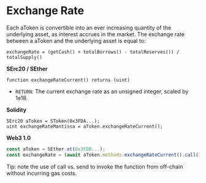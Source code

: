 # Exchange Rate

Each aToken is convertible into an ever increasing quantity of the underlying asset, as interest accrues in the market. The exchange rate between a aToken and the underlying asset is equal to:

```text
exchangeRate = (getCash() + totalBorrows() - totalReserves()) / totalSupply()
```

**SErc20 / SEther**

```text
function exchangeRateCurrent() returns (uint)
```

* `RETURN`: The current exchange rate as an unsigned integer, scaled by 1e18.

**Solidity**

```text
SErc20 aToken = SToken(0x3FDA...);
uint exchangeRateMantissa = aToken.exchangeRateCurrent();
```

**Web3 1.0**

```javascript
const aToken = SEther.at(0x3FDB...);
const exchangeRate = (await aToken.methods.exchangeRateCurrent().call()) / 1e18;
```

Tip: note the use of call vs. send to invoke the function from off-chain without incurring gas costs.

